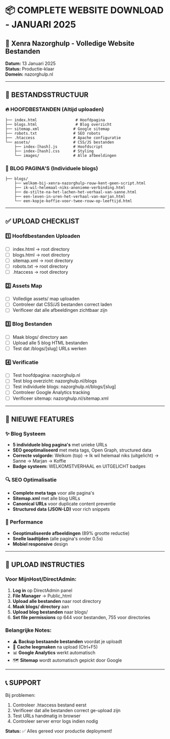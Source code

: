 # 📦 COMPLETE WEBSITE DOWNLOAD - JANUARI 2025

## 🎯 Xenra Nazorghulp - Volledige Website Bestanden

**Datum:** 13 Januari 2025  
**Status:** Productie-klaar  
**Domein:** nazorghulp.nl  

---

## 📁 BESTANDSSTRUCTUUR

### 🔥 **HOOFDBESTANDEN** (Altijd uploaden)
```
├── index.html                 # Hoofdpagina
├── blogs.html                 # Blog overzicht  
├── sitemap.xml               # Google sitemap
├── robots.txt                # SEO robots
├── .htaccess                 # Apache configuratie
└── assets/                   # CSS/JS bestanden
    ├── index-[hash].js       # Hoofdscript
    ├── index-[hash].css      # Styling
    └── images/               # Alle afbeeldingen
```

### 📝 **BLOG PAGINA'S** (Individuele blogs)
```
├── blogs/
    ├── welkom-bij-xenra-nazorghulp-rouw-kent-geen-script.html
    ├── ik-wil-helemaal-niks-anonieme-verbinding.html  
    ├── de-stilte-na-het-lachen-het-verhaal-van-sanne.html
    ├── een-leven-in-uren-het-verhaal-van-marjan.html
    └── een-kopje-koffie-voor-twee-rouw-op-leeftijd.html
```

---

## ✅ **UPLOAD CHECKLIST**

### 1️⃣ **Hoofdbestanden Uploaden**
- [ ] index.html → root directory
- [ ] blogs.html → root directory  
- [ ] sitemap.xml → root directory
- [ ] robots.txt → root directory
- [ ] .htaccess → root directory

### 2️⃣ **Assets Map**
- [ ] Volledige assets/ map uploaden
- [ ] Controleer dat CSS/JS bestanden correct laden
- [ ] Verificeer dat alle afbeeldingen zichtbaar zijn

### 3️⃣ **Blog Bestanden**
- [ ] Maak blogs/ directory aan
- [ ] Upload alle 5 blog HTML bestanden
- [ ] Test dat /blogs/[slug] URLs werken

### 4️⃣ **Verificatie**
- [ ] Test hoofdpagina: nazorghulp.nl
- [ ] Test blog overzicht: nazorghulp.nl/blogs
- [ ] Test individuele blogs: nazorghulp.nl/blogs/[slug]
- [ ] Controleer Google Analytics tracking
- [ ] Verificeer sitemap: nazorghulp.nl/sitemap.xml

---

## 🎨 **NIEUWE FEATURES**

### ✨ **Blog Systeem**
- **5 individuele blog pagina's** met unieke URLs
- **SEO geoptimaliseerd** met meta tags, Open Graph, structured data
- **Correcte volgorde:** Welkom (top) → Ik wil helemaal niks (uitgelicht) → Sanne → Marjan → Koffie
- **Badge systeem:** WELKOMSTVERHAAL en UITGELICHT badges

### 🔍 **SEO Optimalisatie**  
- **Complete meta tags** voor alle pagina's
- **Sitemap.xml** met alle blog URLs
- **Canonical URLs** voor duplicate content preventie
- **Structured data (JSON-LD)** voor rich snippets

### 📱 **Performance**
- **Geoptimaliseerde afbeeldingen** (89% grootte reductie)
- **Snelle laadtijden** (alle pagina's onder 0.5s)
- **Mobiel responsive** design

---

## 🚀 **UPLOAD INSTRUCTIES**

### Voor MijnHost/DirectAdmin:
1. **Log in** op DirectAdmin panel
2. **File Manager** → Public_html
3. **Upload alle bestanden** naar root directory
4. **Maak blogs/ directory** aan
5. **Upload blog bestanden** naar blogs/
6. **Set file permissions** op 644 voor bestanden, 755 voor directories

### Belangrijke Notes:
- ⚠️ **Backup bestaande bestanden** voordat je uploadt
- 🔄 **Cache leegmaken** na upload (Ctrl+F5)
- 📊 **Google Analytics** werkt automatisch
- 🗺️ **Sitemap** wordt automatisch gepickt door Google

---

## 📞 **SUPPORT**

Bij problemen:
1. Controleer .htaccess bestand eerst
2. Verificeer dat alle bestanden correct ge-upload zijn
3. Test URLs handmatig in browser
4. Controleer server error logs indien nodig

**Status:** ✅ Alles gereed voor productie deployment!